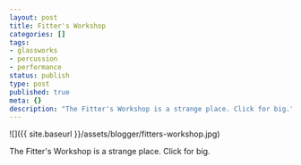```yaml
---
layout: post
title: Fitter's Workshop
categories: []
tags:
- glassworks
- percussion
- performance
status: publish
type: post
published: true
meta: {}
description: "The Fitter's Workshop is a strange place. Click for big."
---
```


![]({{ site.baseurl }}/assets/blogger/fitters-workshop.jpg)

The Fitter's Workshop is a strange place. Click for big.
